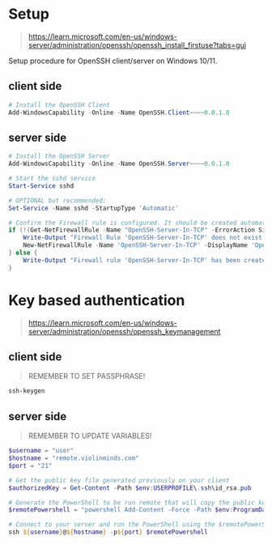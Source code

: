 # Setup

> https://learn.microsoft.com/en-us/windows-server/administration/openssh/openssh_install_firstuse?tabs=gui

Setup procedure for OpenSSH client/server on Windows 10/11.

## client side

```powershell
# Install the OpenSSH Client
Add-WindowsCapability -Online -Name OpenSSH.Client~~~~0.0.1.0
```

## server side

```powershell
# Install the OpenSSH Server
Add-WindowsCapability -Online -Name OpenSSH.Server~~~~0.0.1.0

# Start the sshd service
Start-Service sshd

# OPTIONAL but recommended:
Set-Service -Name sshd -StartupType 'Automatic'

# Confirm the Firewall rule is configured. It should be created automatically by setup. Run the following to verify
if (!(Get-NetFirewallRule -Name "OpenSSH-Server-In-TCP" -ErrorAction SilentlyContinue | Select-Object Name, Enabled)) {
    Write-Output "Firewall Rule 'OpenSSH-Server-In-TCP' does not exist, creating it..."
    New-NetFirewallRule -Name 'OpenSSH-Server-In-TCP' -DisplayName 'OpenSSH Server (sshd)' -Enabled True -Direction Inbound -Protocol TCP -Action Allow -LocalPort 22
} else {
    Write-Output "Firewall rule 'OpenSSH-Server-In-TCP' has been created and exists."
}
```

# Key based authentication

> https://learn.microsoft.com/en-us/windows-server/administration/openssh/openssh_keymanagement

## client side

> REMEMBER TO SET PASSPHRASE!

```powershell
ssh-keygen
```

## server side

> REMEMBER TO UPDATE VARIABLES!

```powershell
$username = "user"
$hostname = "remote.violinminds.com"
$port = "21"

# Get the public key file generated previously on your client
$authorizedKey = Get-Content -Path $env:USERPROFILE\.ssh\id_rsa.pub

# Generate the PowerShell to be run remote that will copy the public key file generated previously on your client to the authorized_keys file on your server
$remotePowershell = "powershell Add-Content -Force -Path $env:ProgramData\ssh\administrators_authorized_keys -Value '$authorizedKey';icacls.exe ""$env:ProgramData\ssh\administrators_authorized_keys"" /inheritance:r /grant ""Administrators:F"" /grant ""SYSTEM:F"""

# Connect to your server and run the PowerShell using the $remotePowerShell variable
ssh ${username}@${hostname} -p${port} $remotePowershell
```
